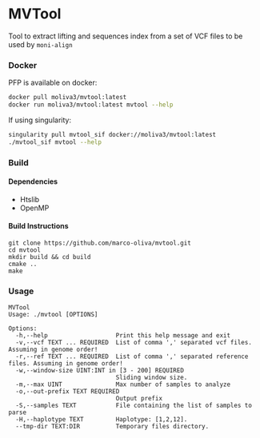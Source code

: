 # MVTool

Tool to extract lifting and sequences index from a set of VCF files to be used by `moni-align`


### Docker ###
PFP is available on docker:

```bash
docker pull moliva3/mvtool:latest
docker run moliva3/mvtool:latest mvtool --help
```

If using singularity:
```bash
singularity pull mvtool_sif docker://moliva3/mvtool:latest
./mvtool_sif mvtool --help
```

### Build ###

#### Dependencies ####

* Htslib
* OpenMP

#### Build Instructions ####

```
git clone https://github.com/marco-oliva/mvtool.git
cd mvtool
mkdir build && cd build
cmake ..
make
```

### Usage ###

```shell
MVTool
Usage: ./mvtool [OPTIONS]

Options:
  -h,--help                   Print this help message and exit
  -v,--vcf TEXT ... REQUIRED  List of comma ',' separated vcf files. Assuming in genome order!
  -r,--ref TEXT ... REQUIRED  List of comma ',' separated reference files. Assuming in genome order!
  -w,--window-size UINT:INT in [3 - 200] REQUIRED
                              Sliding window size.
  -m,--max UINT               Max number of samples to analyze
  -o,--out-prefix TEXT REQUIRED
                              Output prefix
  -S,--samples TEXT           File containing the list of samples to parse
  -H,--haplotype TEXT         Haplotype: [1,2,12].
  --tmp-dir TEXT:DIR          Temporary files directory.
```
 
